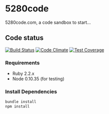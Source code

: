 5280code
========

5280code.com, a code sandbox to start...

Code status
------------
[![Build Status](https://semaphoreapp.com/api/v1/projects/7c1ea3e4-1ef6-4e12-be39-3fb9b2716f55/268651/badge.png)](https://semaphoreapp.com/codebender/5280code)
[![Code Climate](https://codeclimate.com/github/codebender/5280code/badges/gpa.svg)](https://codeclimate.com/github/codebender/5280code)
[![Test Coverage](https://codeclimate.com/github/codebender/5280code/badges/coverage.svg)](https://codeclimate.com/github/codebender/5280code)

### Requirements
- Ruby 2.2.x
- Node 0.10.35 (for testing)


### Install Dependencies
```bash
bundle install
npm install
```

